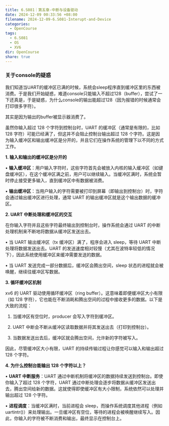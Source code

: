 ```yaml
---
title: 6.S081｜第五章-中断与设备驱动
date: 2024-12-09 00:33:56 +08:00
filename: 2024-12-09-6.S081-Interupt-and-Device
categories:
  - OpenCourse
tags:
  - 6.S081
  - OS
  - XV6
dir: OpenCourse
share: true
---
```

### 关于console的疑惑

我们知道当UART的缓冲区已满的时候，系统会sleep程序直到缓冲区里的东西被消费。于是我们开始疑惑，难道console只能输入不超过128（buffer），尝试了一下还真是，于是疑惑，为什么console的输出能超过128（因为报错的时候通常会打印很多字符）。

其实是因为输出的buffer被显示器消费了。

虽然你输入超过 128 个字符到控制台时，UART 的缓冲区（通常是有限的，比如 128 字符）可能已经满了，但这并不会阻止控制台输出超过 128 个字符。这是因为输入缓冲区和输出缓冲区是分开的，并且它们在操作系统的管理下以不同的方式工作。

**1. 输入和输出的缓冲区是分开的**

• **输入缓冲区**：用户输入字符时，这些字符首先会被放入内核的输入缓冲区（如键盘缓冲区），在这个缓冲区满之前，用户可以继续输入。当缓冲区满时，系统会暂时停止接受更多输入，直到缓冲区中有数据被消费。

• **输出缓冲区**：当用户输入的字符需要被打印到屏幕（即输出到控制台）时，字符会通过输出缓冲区进行处理，通常 UART 的输出缓冲区就是这个输出数据的缓冲区。

**2. UART 中断处理和缓冲区的交互**

在你输入字符并且这些字符最终输出到控制台时，操作系统会通过 UART 的中断处理机制来不断地将数据从缓冲区发送出去。

• 当 UART 输出缓冲区（tx 缓冲区）满了，程序会进入 sleep，等待 UART 中断处理将数据发送出去。UART 的发送速度相对较慢（尤其在波特率较低的情况下），因此系统使用缓冲区来缓冲需要发送的数据。

• 当 UART 发送完成一部分数据后，缓冲区会腾出空间，sleep 状态的进程就会被唤醒，继续往缓冲区写数据。

**3. 循环缓冲区机制**

xv6 的 UART 驱动使用循环缓冲区（ring buffer）。这意味着即便缓冲区大小有限（如 128 字符），它也能在不断消耗和腾出空间的过程中接收更多的数据。以下是大致的流程：

1. 当缓冲区有空位时，producer 会写入字符到缓冲区。

2. UART 中断会不断从缓冲区读取数据并将其发送出去（打印到控制台）。

3. 当数据发送出去后，缓冲区就会腾出空间，允许新的字符被写入。

因此，尽管缓冲区大小有限，UART 的持续传输过程让你感觉可以输入和输出超过 128 个字符。

**4. 为什么控制台能输出 128 个字符以上？**

• **UART 中断服务**：UART 通过中断机制将缓冲区的数据持续发送到控制台。即使你输入了超过 128 个字符，UART 通过中断处理会逐步将数据从缓冲区发送出去，腾出空间给新的数据。这就使得即使缓冲区有大小限制，系统依然可以处理并输出超过 128 个字符。

• **进程调度**：当缓冲区满时，当前进程会 sleep，而操作系统调度其他进程（例如 uartintr()）来处理输出。一旦缓冲区有空位，等待的进程会被唤醒继续写入。因此，你输入的字符被不断消费和输出，最终显示在控制台上。

